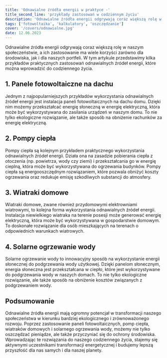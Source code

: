 ```yaml
---
title: 'Odnawialne źródła energii w praktyce -'
title_second_line: 'przykłady zastosowań w codziennym życiu'
description: 'Odnawialne źródła energii odgrywają coraz większą rolę w naszym społeczeństwie, a ich zastosowanie ma wiele korzyści zarówno dla środowiska, jak i dla naszych portfeli. W tym artykule przedstawimy kilka przykładów praktycznych zastosowań odnawialnych źródeł energii, które można wprowadzić do codziennego życia.'
tags: ['fotowoltaika', 'kalkulatory', 'oszczędzanie']
cover: '/covers/odnawialne.jpg'
date: 12.06.2023
---
```


Odnawialne źródła energii odgrywają coraz większą rolę w naszym społeczeństwie, a ich zastosowanie ma wiele korzyści zarówno dla środowiska, jak i dla naszych portfeli. W tym artykule przedstawimy kilka przykładów praktycznych zastosowań odnawialnych źródeł energii, które można wprowadzić do codziennego życia.

## 1. Panele fotowoltaiczne na dachu

Jednym z najpopularniejszych przykładów wykorzystania odnawialnych źródeł energii jest instalacja paneli fotowoltaicznych na dachu domu. Dzięki nim możemy przekształcać energię słoneczną w energię elektryczną, która może być wykorzystywana do zasilania urządzeń w naszym domu. To nie tylko ekologiczne rozwiązanie, ale także sposób na obniżenie rachunków za energię elektryczną.

## 2. Pompy ciepła

Pompy ciepła są kolejnym przykładem praktycznego wykorzystania odnawialnych źródeł energii. Działa ona na zasadzie pobierania ciepła z otoczenia (np. powietrza, wody czy ziemi) i przekształcania go w energię cieplną, która może być wykorzystywana do ogrzewania budynków. Pompy ciepła są energooszczędnym rozwiązaniem, które pozwala obniżyć koszty ogrzewania oraz redukuje emisję szkodliwych substancji do atmosfery.

## 3. Wiatraki domowe

Wiatraki domowe, zwane również przydomowymi elektrowniami wiatrowymi, to kolejna forma wykorzystania odnawialnych źródeł energii. Instalacja niewielkiego wiatraka na terenie posesji może generować energię elektryczną, która może być wykorzystywana w gospodarstwie domowym. To doskonałe rozwiązanie dla osób mieszkających na terenach o odpowiednich warunkach wiatrowych.

## 4. Solarne ogrzewanie wody

Solarne ogrzewanie wody to innowacyjny sposób na wykorzystanie energii słonecznej do podgrzewania wody użytkowej. Dzięki panelom słonecznym, energia słoneczna jest przekształcana w ciepło, które jest wykorzystywane do podgrzewania wody w naszych domach. To nie tylko ekologiczne rozwiązanie, ale także sposób na obniżenie kosztów związanych z podgrzewaniem wody.

## Podsumowanie

Odnawialne źródła energii mają ogromny potencjał w transformacji naszego społeczeństwa w kierunku bardziej ekologicznego i zrównoważonego rozwoju. Poprzez zastosowanie paneli fotowoltaicznych, pomp ciepła, wiatraków domowych i solarnego ogrzewania wody, możemy nie tylko oszczędzać pieniądze, ale także przyczyniać się do ochrony środowiska. Wprowadzając te rozwiązania do naszego codziennego życia, stajemy się aktywnymi uczestnikami transformacji energetycznej i budujemy lepszą przyszłość dla nas samych i dla naszej planety.
